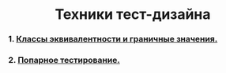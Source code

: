 <h1 align="center">Техники тест-дизайна

### 1. [Классы эквивалентности и граничные значения.](https://docs.google.com/spreadsheets/d/1qAngSjFi3TFO17pAKfX4hDp_AJMEUXlSAmMHq1BlKtY/edit#gid=0)
### 2. [Попарное тестирование.](https://docs.google.com/spreadsheets/d/1uZbIXdin3PTLlNxsiKQlZMK0tppGpH57fuel31DBrVU/edit#gid=0)
